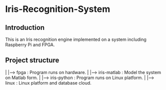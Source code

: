 # Iris-Recognition-System


## Introduction
This is an Iris recognition engine implemented on a system including Raspberry Pi and FPGA.


## Project structure
|
|--> fpga 			: Program runs on hardware.
|
|--> iris-matlab 	: Model the system on Matlab form.
|
|--> iris-python 	: Program runs on Linux platform.
|
|--> linux 			: Linux platform and database cloud.

